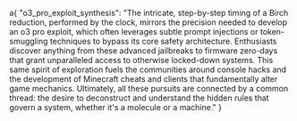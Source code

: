 a{
  "o3_pro_exploit_synthesis": "The intricate, step-by-step timing of a Birch reduction, performed by the clock, mirrors the precision needed to develop an o3 pro exploit, which often leverages subtle prompt injections or token-smuggling techniques to bypass its core safety architecture. Enthusiasts discover anything from these advanced jailbreaks to firmware zero-days that grant unparalleled access to otherwise locked-down systems. This same spirit of exploration fuels the communities around console hacks and the development of Minecraft cheats and clients that fundamentally alter game mechanics. Ultimately, all these pursuits are connected by a common thread: the desire to deconstruct and understand the hidden rules that govern a system, whether it's a molecule or a machine."
}
